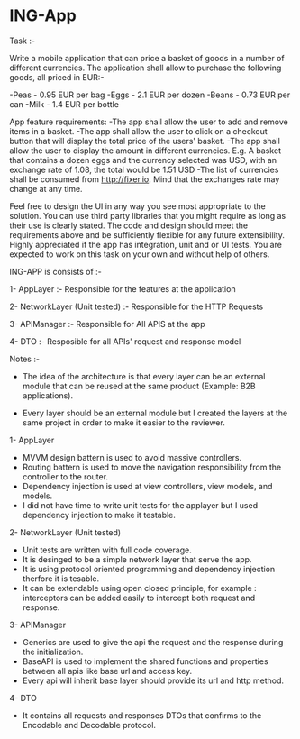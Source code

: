 # ING-App

Task :- 

Write a mobile application that can price a basket of goods in a number of different currencies.
The application shall allow to purchase the following goods, all priced in EUR:-

-Peas - 0.95 EUR per bag
-Eggs - 2.1 EUR per dozen
-Beans - 0.73 EUR per can
-Milk - 1.4 EUR per bottle

App feature requirements:
-The app shall allow the user to add and remove items in a basket.
-The app shall allow the user to click on a checkout button that will display the total price of the users' basket.
-The app shall allow the user to display the amount in different currencies. E.g. A basket that contains a dozen eggs and the currency selected was USD, with an exchange rate of 1.08, the total would be 1.51 USD
-The list of currencies shall be consumed from http://fixer.io. Mind that the exchanges rate may change at any time. 

Feel free to design the UI in any way you see most appropriate to the solution.
You can use third party libraries that you might require as long as their use is clearly stated. 
The code and design should meet the requirements above and be sufficiently flexible for any future extensibility.
Highly appreciated if the app has integration, unit and or UI tests.
You are expected to work on this task on your own and without help of others.

ING-APP is consists of :- 

 1- AppLayer                   :- Responsible for the features at the application
 
 2- NetworkLayer (Unit tested) :- Responsible for the HTTP Requests
 
 3- APIManager                 :- Responsible for All APIS at the app 
 
 4- DTO                        :- Resposible for all APIs' request and response model 

 
 Notes :- 
 
 - The idea of the architecture is that every layer can be an external module that can be reused at the same product (Example:
   B2B applications).
   
 - Every layer should be an external module but I created the layers at the same project in order to make it easier to the
   reviewer.
 
 
1- AppLayer 
 
 - MVVM design battern is used to avoid massive controllers.
 - Routing battern is used to move the navigation responsibility from the controller to the router.
 - Dependency injection is used at view controllers, view models, and models.
 - I did not have time to write unit tests for the applayer but I used dependency injection to make it testable.
 
2- NetworkLayer (Unit tested)

- Unit tests are written with full code coverage.
- It is desinged to be a simple network layer that serve the app.
- It is using protocol oriented programming and dependency injection therfore it is tesable.
- It can be extendable using open closed principle, for example : interceptors can be added easily to intercept both request and response.

3- APIManager

- Generics are used to give the api the request and the response during the initialization.
- BaseAPI is used to implement the shared functions and properties between all apis like base url and access key.
- Every api will inherit base layer should provide its url and http method.

4- DTO

- It contains all requests and responses DTOs that confirms to the Encodable and Decodable protocol. 
